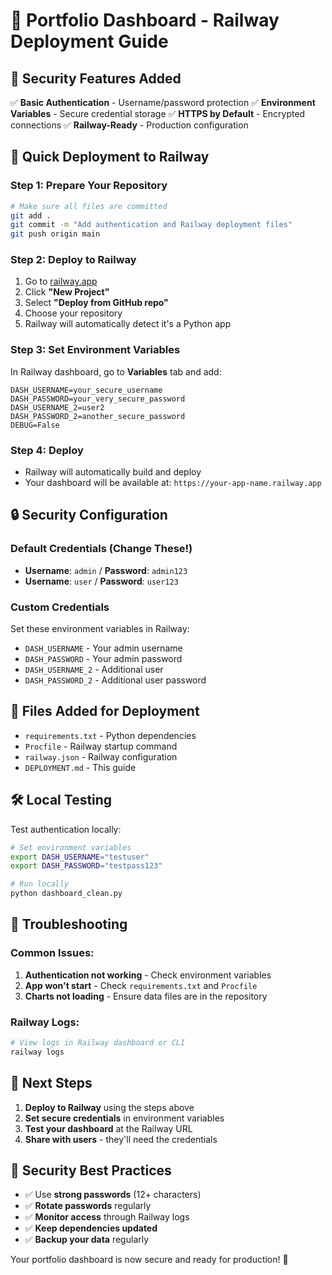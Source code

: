 # 🚀 Portfolio Dashboard - Railway Deployment Guide

## 🔐 Security Features Added

✅ **Basic Authentication** - Username/password protection
✅ **Environment Variables** - Secure credential storage
✅ **HTTPS by Default** - Encrypted connections
✅ **Railway-Ready** - Production configuration

## 🚀 Quick Deployment to Railway

### Step 1: Prepare Your Repository
```bash
# Make sure all files are committed
git add .
git commit -m "Add authentication and Railway deployment files"
git push origin main
```

### Step 2: Deploy to Railway
1. Go to [railway.app](https://railway.app)
2. Click **"New Project"**
3. Select **"Deploy from GitHub repo"**
4. Choose your repository
5. Railway will automatically detect it's a Python app

### Step 3: Set Environment Variables
In Railway dashboard, go to **Variables** tab and add:

```
DASH_USERNAME=your_secure_username
DASH_PASSWORD=your_very_secure_password
DASH_USERNAME_2=user2
DASH_PASSWORD_2=another_secure_password
DEBUG=False
```

### Step 4: Deploy
- Railway will automatically build and deploy
- Your dashboard will be available at: `https://your-app-name.railway.app`

## 🔒 Security Configuration

### Default Credentials (Change These!)
- **Username**: `admin` / **Password**: `admin123`
- **Username**: `user` / **Password**: `user123`

### Custom Credentials
Set these environment variables in Railway:
- `DASH_USERNAME` - Your admin username
- `DASH_PASSWORD` - Your admin password
- `DASH_USERNAME_2` - Additional user
- `DASH_PASSWORD_2` - Additional user password

## 📁 Files Added for Deployment

- `requirements.txt` - Python dependencies
- `Procfile` - Railway startup command
- `railway.json` - Railway configuration
- `DEPLOYMENT.md` - This guide

## 🛠️ Local Testing

Test authentication locally:
```bash
# Set environment variables
export DASH_USERNAME="testuser"
export DASH_PASSWORD="testpass123"

# Run locally
python dashboard_clean.py
```

## 🔧 Troubleshooting

### Common Issues:
1. **Authentication not working** - Check environment variables
2. **App won't start** - Check `requirements.txt` and `Procfile`
3. **Charts not loading** - Ensure data files are in the repository

### Railway Logs:
```bash
# View logs in Railway dashboard or CLI
railway logs
```

## 🎯 Next Steps

1. **Deploy to Railway** using the steps above
2. **Set secure credentials** in environment variables
3. **Test your dashboard** at the Railway URL
4. **Share with users** - they'll need the credentials

## 🔐 Security Best Practices

- ✅ Use **strong passwords** (12+ characters)
- ✅ **Rotate passwords** regularly
- ✅ **Monitor access** through Railway logs
- ✅ **Keep dependencies updated**
- ✅ **Backup your data** regularly

Your portfolio dashboard is now secure and ready for production! 🎉
